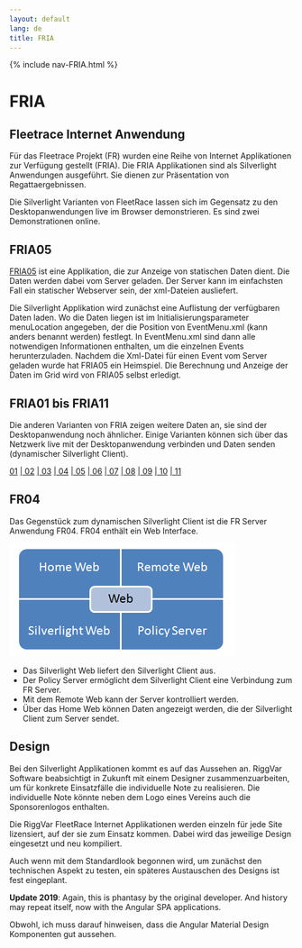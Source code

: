 ```yaml
---
layout: default
lang: de
title: FRIA
---
```


{% include nav-FRIA.html %}

<h1>FRIA</h1>

<h2>Fleetrace Internet Anwendung</h2>

Für das Fleetrace Projekt (FR) wurden eine Reihe von
Internet Applikationen zur Verfügung gestellt (FRIA). Die
FRIA Applikationen sind als Silverlight Anwendungen ausgeführt.
Sie dienen zur Präsentation von Regattaergebnissen.

Die Silverlight Varianten von FleetRace lassen sich im Gegensatz
zu den Desktopanwendungen live im Browser demonstrieren. Es sind
zwei Demonstrationen online.

<h2>FRIA05</h2>

[FRIA05](FRIA05.html) ist eine Applikation, die zur Anzeige von statischen Daten
dient. Die Daten werden dabei vom Server geladen. Der Server kann im
einfachsten Fall ein statischer Webserver sein, der xml-Dateien
ausliefert.

Die Silverlight Applikation wird zunächst eine Auflistung der
verfügbaren Daten laden. Wo die Daten liegen ist im
Initialisierungsparameter menuLocation angegeben, der die Position
von EventMenu.xml (kann anders benannt werden) festlegt. In
EventMenu.xml sind dann alle notwendigen Informationen enthalten, um
die einzelnen Events herunterzuladen. Nachdem die Xml-Datei für
einen Event vom Server geladen wurde hat FRIA05 ein Heimspiel. Die
Berechnung und Anzeige der Daten im Grid wird von FRIA05 selbst
erledigt.

<h2>FRIA01 bis FRIA11</h2>

Die anderen Varianten von FRIA zeigen weitere Daten an, sie sind
der Desktopanwendung noch ähnlicher. Einige Varianten können sich
über das Netzwerk live mit der Desktopanwendung verbinden und Daten
senden (dynamischer Silverlight Client).

<nav>
    <a href="FRIA01.html">  01</a>
    <a href="FRIA02.html">| 02</a>
    <a href="FRIA03.html">| 03</a>
    <a href="FRIA04.html">| 04</a>
    <a href="FRIA05.html">| 05</a>
    <a href="FRIA06.html">| 06</a>
    <a href="FRIA07.html">| 07</a>
    <a href="FRIA08.html">| 08</a>
    <a href="FRIA09.html">| 09</a>
    <a href="FRIA10.html">| 10</a>
    <a href="FRIA11.html">| 11</a>
</nav>

<h2>FR04</h2>

Das Gegenstück zum dynamischen Silverlight Client ist die FR
Server Anwendung FR04. FR04 enthält ein Web Interface.

![FR Web Interface](../images/Quad-03.png)

- Das Silverlight Web liefert den Silverlight Client aus.
- Der Policy Server ermöglicht dem Silverlight Client eine Verbindung zum FR Server.
- Mit dem Remote Web kann der Server kontrolliert werden.
- Über das Home Web können Daten angezeigt werden, die der Silverlight Client zum Server sendet.

<h2>Design</h2>

Bei den Silverlight Applikationen kommt es auf das Aussehen an.
RiggVar Software beabsichtigt in Zukunft mit einem Designer zusammenzuarbeiten, 
um für konkrete Einsatzfälle die individuelle Note zu realisieren. 
Die individuelle Note könnte neben dem Logo eines Vereins auch die Sponsorenlogos enthalten.

Die RiggVar FleetRace Internet Applikationen werden einzeln für jede Site lizensiert, 
auf der sie zum Einsatz kommen. 
Dabei wird das jeweilige Design eingesetzt und neu kompiliert.

Auch wenn mit dem Standardlook begonnen wird, um zunächst den
technischen Aspekt zu testen, ein späteres Austauschen des Designs
ist fest eingeplant.

**Update 2019**: Again, this is phantasy by the original developer.
And history may repeat itself, now with the Angular SPA applications.

Obwohl, ich muss darauf hinweisen, dass die Angular Material Design Komponenten gut aussehen.
